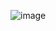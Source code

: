 ![image](https://user-images.githubusercontent.com/64266026/222800662-ae2c1646-7c67-4945-8cfe-0ade7b9c04de.png)
